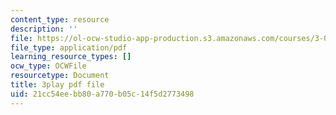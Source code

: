 ```yaml
---
content_type: resource
description: ''
file: https://ol-ocw-studio-app-production.s3.amazonaws.com/courses/3-091-introduction-to-solid-state-chemistry-fall-2018/21cc54eebb80a770b05c14f5d2773498_iLCVVag7Z7M.pdf
file_type: application/pdf
learning_resource_types: []
ocw_type: OCWFile
resourcetype: Document
title: 3play pdf file
uid: 21cc54ee-bb80-a770-b05c-14f5d2773498
---
```

